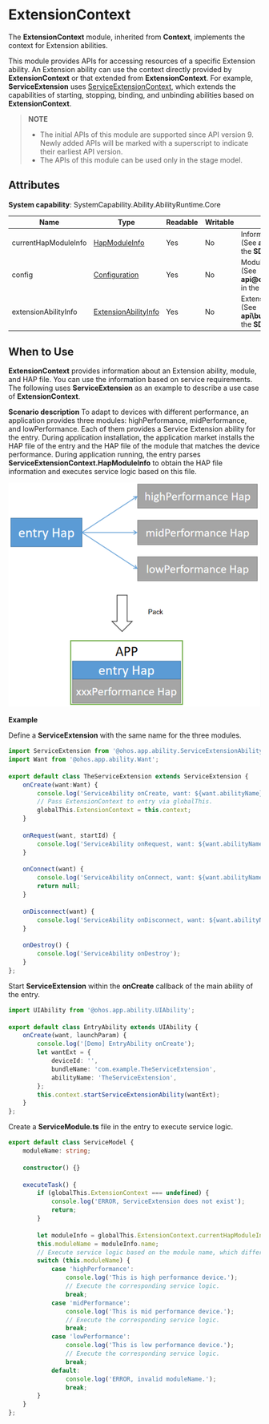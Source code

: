 # ExtensionContext

The **ExtensionContext** module, inherited from **Context**, implements the context for Extension abilities.

This module provides APIs for accessing resources of a specific Extension ability. An Extension ability can use the context directly provided by **ExtensionContext** or that extended from **ExtensionContext**. For example, **ServiceExtension** uses [ServiceExtensionContext](js-apis-inner-application-serviceExtensionContext.md), which extends the capabilities of starting, stopping, binding, and unbinding abilities based on **ExtensionContext**.

> **NOTE**
>
>  - The initial APIs of this module are supported since API version 9. Newly added APIs will be marked with a superscript to indicate their earliest API version.
>  - The APIs of this module can be used only in the stage model.

## Attributes

**System capability**: SystemCapability.Ability.AbilityRuntime.Core

| Name| Type| Readable| Writable| Description| 
| -------- | -------- | -------- | -------- | -------- |
| currentHapModuleInfo | [HapModuleInfo](js-apis-bundle-HapModuleInfo.md) | Yes| No| Information about the HAP file<br>(See **api\bundle\hapModuleInfo.d.ts** in the **SDK** directory.) |
| config   | [Configuration](js-apis-app-ability-configuration.md) | Yes| No| Module configuration information.<br>(See **api\@ohos.app.ability.Configuration.d.ts** in the **SDK** directory.)|
| extensionAbilityInfo | [ExtensionAbilityInfo](js-apis-bundleManager-extensionAbilityInfo.md) | Yes| No| Extension ability information.<br>(See **api\bundle\extensionAbilityInfo.d.ts** in the **SDK** directory.)|

## When to Use
**ExtensionContext** provides information about an Extension ability, module, and HAP file. You can use the information based on service requirements. The following uses **ServiceExtension** as an example to describe a use case of **ExtensionContext**.

**Scenario description**
To adapt to devices with different performance, an application provides three modules: highPerformance, midPerformance, and lowPerformance. Each of them provides a Service Extension ability for the entry. During application installation, the application market installs the HAP file of the entry and the HAP file of the module that matches the device performance. During application running, the entry parses **ServiceExtensionContext.HapModuleInfo** to obtain the HAP file information and executes service logic based on this file.

![Example](figures/en_us_image_ExtensionContext_Example.png)

**Example**

Define a **ServiceExtension** with the same name for the three modules.
```ts
import ServiceExtension from '@ohos.app.ability.ServiceExtensionAbility';
import Want from '@ohos.app.ability.Want';

export default class TheServiceExtension extends ServiceExtension {
    onCreate(want:Want) {
        console.log('ServiceAbility onCreate, want: ${want.abilityName}');
        // Pass ExtensionContext to entry via globalThis.
        globalThis.ExtensionContext = this.context;
    }

    onRequest(want, startId) {
        console.log('ServiceAbility onRequest, want: ${want.abilityName}, startId: ${startId}');
    }

    onConnect(want) {
        console.log('ServiceAbility onConnect, want: ${want.abilityName}');
        return null;
    }

    onDisconnect(want) {
        console.log('ServiceAbility onDisconnect, want: ${want.abilityName}');
    }

    onDestroy() {
        console.log('ServiceAbility onDestroy');
    }
};
```

Start **ServiceExtension** within the **onCreate** callback of the main ability of the entry.
```ts
import UIAbility from '@ohos.app.ability.UIAbility';

export default class EntryAbility extends UIAbility {
    onCreate(want, launchParam) {
        console.log('[Demo] EntryAbility onCreate');
        let wantExt = {
            deviceId: '',
            bundleName: 'com.example.TheServiceExtension',
            abilityName: 'TheServiceExtension',
        };
        this.context.startServiceExtensionAbility(wantExt);
    }
};
```

Create a **ServiceModule.ts** file in the entry to execute service logic.
```ts
export default class ServiceModel {
    moduleName: string;

    constructor() {}

    executeTask() {
        if (globalThis.ExtensionContext === undefined) {
            console.log('ERROR, ServiceExtension does not exist');
            return;
        }

        let moduleInfo = globalThis.ExtensionContext.currentHapModuleInfo;
        this.moduleName = moduleInfo.name;
        // Execute service logic based on the module name, which differentiates devices with different performance.
        switch (this.moduleName) {
            case 'highPerformance':
                console.log('This is high performance device.');
                // Execute the corresponding service logic.
                break;
            case 'midPerformance':
                console.log('This is mid performance device.');
                // Execute the corresponding service logic.
                break;
            case 'lowPerformance':
                console.log('This is low performance device.');
                // Execute the corresponding service logic.
                break;
            default:
                console.log('ERROR, invalid moduleName.');
                break;
        }
    }
};
```
